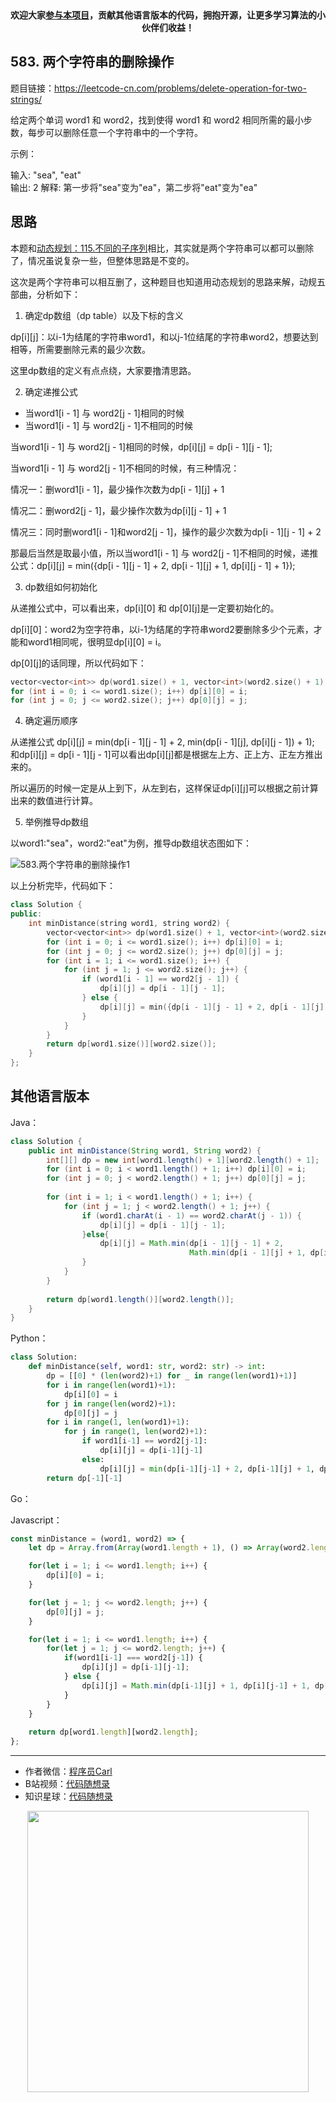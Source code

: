 <p align="center">
  <a href="https://mp.weixin.qq.com/s/RsdcQ9umo09R6cfnwXZlrQ"><img src="https://img.shields.io/badge/PDF下载-代码随想录-blueviolet" alt=""></a>
  <a href="https://mp.weixin.qq.com/s/b66DFkOp8OOxdZC_xLZxfw"><img src="https://img.shields.io/badge/刷题-微信群-green" alt=""></a>
  <a href="https://space.bilibili.com/525438321"><img src="https://img.shields.io/badge/B站-代码随想录-orange" alt=""></a>
  <a href="https://mp.weixin.qq.com/s/QVF6upVMSbgvZy8lHZS3CQ"><img src="https://img.shields.io/badge/知识星球-代码随想录-blue" alt=""></a>
</p>
<p align="center"><strong>欢迎大家<a href="https://mp.weixin.qq.com/s/tqCxrMEU-ajQumL1i8im9A">参与本项目</a>，贡献其他语言版本的代码，拥抱开源，让更多学习算法的小伙伴们收益！</strong></p>

## 583. 两个字符串的删除操作 

题目链接：https://leetcode-cn.com/problems/delete-operation-for-two-strings/

给定两个单词 word1 和 word2，找到使得 word1 和 word2 相同所需的最小步数，每步可以删除任意一个字符串中的一个字符。   

示例：    

输入: "sea", "eat"     
输出: 2
解释: 第一步将"sea"变为"ea"，第二步将"eat"变为"ea"     

## 思路 

本题和[动态规划：115.不同的子序列](https://mp.weixin.qq.com/s/1SULY2XVSROtk_hsoVLu8A)相比，其实就是两个字符串可以都可以删除了，情况虽说复杂一些，但整体思路是不变的。

这次是两个字符串可以相互删了，这种题目也知道用动态规划的思路来解，动规五部曲，分析如下：

1. 确定dp数组（dp table）以及下标的含义

dp[i][j]：以i-1为结尾的字符串word1，和以j-1位结尾的字符串word2，想要达到相等，所需要删除元素的最少次数。 

这里dp数组的定义有点点绕，大家要撸清思路。

2. 确定递推公式

* 当word1[i - 1] 与 word2[j - 1]相同的时候 
* 当word1[i - 1] 与 word2[j - 1]不相同的时候 

当word1[i - 1] 与 word2[j - 1]相同的时候，dp[i][j] = dp[i - 1][j - 1]; 

当word1[i - 1] 与 word2[j - 1]不相同的时候，有三种情况：

情况一：删word1[i - 1]，最少操作次数为dp[i - 1][j] + 1 

情况二：删word2[j - 1]，最少操作次数为dp[i][j - 1] + 1 

情况三：同时删word1[i - 1]和word2[j - 1]，操作的最少次数为dp[i - 1][j - 1] + 2 

那最后当然是取最小值，所以当word1[i - 1] 与 word2[j - 1]不相同的时候，递推公式：dp[i][j] = min({dp[i - 1][j - 1] + 2, dp[i - 1][j] + 1, dp[i][j - 1] + 1});


3. dp数组如何初始化

从递推公式中，可以看出来，dp[i][0] 和 dp[0][j]是一定要初始化的。

dp[i][0]：word2为空字符串，以i-1为结尾的字符串word2要删除多少个元素，才能和word1相同呢，很明显dp[i][0] = i。

dp[0][j]的话同理，所以代码如下：

```C++
vector<vector<int>> dp(word1.size() + 1, vector<int>(word2.size() + 1));
for (int i = 0; i <= word1.size(); i++) dp[i][0] = i;
for (int j = 0; j <= word2.size(); j++) dp[0][j] = j;
```

4. 确定遍历顺序

从递推公式 dp[i][j] = min(dp[i - 1][j - 1] + 2, min(dp[i - 1][j], dp[i][j - 1]) + 1); 和dp[i][j] = dp[i - 1][j - 1]可以看出dp[i][j]都是根据左上方、正上方、正左方推出来的。

所以遍历的时候一定是从上到下，从左到右，这样保证dp[i][j]可以根据之前计算出来的数值进行计算。


5. 举例推导dp数组

以word1:"sea"，word2:"eat"为例，推导dp数组状态图如下：

![583.两个字符串的删除操作1](https://img-blog.csdnimg.cn/20210714101750205.png)


以上分析完毕，代码如下：

```C++
class Solution {
public:
    int minDistance(string word1, string word2) {
        vector<vector<int>> dp(word1.size() + 1, vector<int>(word2.size() + 1));
        for (int i = 0; i <= word1.size(); i++) dp[i][0] = i;
        for (int j = 0; j <= word2.size(); j++) dp[0][j] = j;
        for (int i = 1; i <= word1.size(); i++) {
            for (int j = 1; j <= word2.size(); j++) {
                if (word1[i - 1] == word2[j - 1]) {
                    dp[i][j] = dp[i - 1][j - 1];
                } else {
                    dp[i][j] = min({dp[i - 1][j - 1] + 2, dp[i - 1][j] + 1, dp[i][j - 1] + 1});
                }
            }
        }
        return dp[word1.size()][word2.size()];
    }
};

```

## 其他语言版本


Java：
```java
class Solution {
    public int minDistance(String word1, String word2) {
        int[][] dp = new int[word1.length() + 1][word2.length() + 1];
        for (int i = 0; i < word1.length() + 1; i++) dp[i][0] = i;
        for (int j = 0; j < word2.length() + 1; j++) dp[0][j] = j;
        
        for (int i = 1; i < word1.length() + 1; i++) {
            for (int j = 1; j < word2.length() + 1; j++) {
                if (word1.charAt(i - 1) == word2.charAt(j - 1)) {
                    dp[i][j] = dp[i - 1][j - 1];
                }else{
                    dp[i][j] = Math.min(dp[i - 1][j - 1] + 2,
                                        Math.min(dp[i - 1][j] + 1, dp[i][j - 1] + 1));
                }
            }
        }
        
        return dp[word1.length()][word2.length()];
    }
}
```


Python：
```python
class Solution:
    def minDistance(self, word1: str, word2: str) -> int:
        dp = [[0] * (len(word2)+1) for _ in range(len(word1)+1)]
        for i in range(len(word1)+1):
            dp[i][0] = i
        for j in range(len(word2)+1):
            dp[0][j] = j
        for i in range(1, len(word1)+1):
            for j in range(1, len(word2)+1):
                if word1[i-1] == word2[j-1]:
                    dp[i][j] = dp[i-1][j-1]
                else:
                    dp[i][j] = min(dp[i-1][j-1] + 2, dp[i-1][j] + 1, dp[i][j-1] + 1)
        return dp[-1][-1]
```

Go：


Javascript：
```javascript
const minDistance = (word1, word2) => {
    let dp = Array.from(Array(word1.length + 1), () => Array(word2.length+1).fill(0));

    for(let i = 1; i <= word1.length; i++) {
        dp[i][0] = i; 
    }

    for(let j = 1; j <= word2.length; j++) {
        dp[0][j] = j;
    }

    for(let i = 1; i <= word1.length; i++) {
        for(let j = 1; j <= word2.length; j++) {
            if(word1[i-1] === word2[j-1]) {
                dp[i][j] = dp[i-1][j-1];
            } else {
                dp[i][j] = Math.min(dp[i-1][j] + 1, dp[i][j-1] + 1, dp[i-1][j-1] + 2);
            }
        }
    }
    
    return dp[word1.length][word2.length];
};
```


-----------------------
* 作者微信：[程序员Carl](https://mp.weixin.qq.com/s/b66DFkOp8OOxdZC_xLZxfw)
* B站视频：[代码随想录](https://space.bilibili.com/525438321)
* 知识星球：[代码随想录](https://mp.weixin.qq.com/s/QVF6upVMSbgvZy8lHZS3CQ)
<div align="center"><img src=https://code-thinking.cdn.bcebos.com/pics/01二维码.jpg width=450> </img></div>
